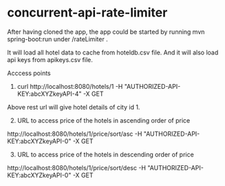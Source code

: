 # concurrent-api-rate-limiter

After having cloned the app, the app could be started by running mvn spring-boot:run under /rateLimiter .

It will load all hotel data to cache from hoteldb.csv file. And it will also load api keys from apikeys.csv file.

Acccess points

1. curl http://localhost:8080/hotels/1 -H "AUTHORIZED-API-KEY:abcXYZkeyAPI-4"  -X GET

Above rest url will give hotel details of city id 1.

2. URL to access price of the hotels in ascending order of price

http://localhost:8080/hotels/1/price/sort/asc -H "AUTHORIZED-API-KEY:abcXYZkeyAPI-0"  -X GET

3. URL to access price of the hotels in descending order of price

http://localhost:8080/hotels/1/price/sort/desc -H "AUTHORIZED-API-KEY:abcXYZkeyAPI-0"  -X GET
